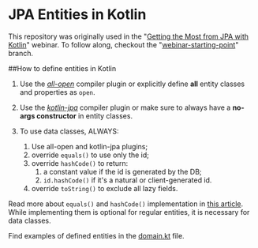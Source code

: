# JPA Entities in Kotlin
This repository was originally used in the "[Getting the Most from JPA with Kotlin](https://www.youtube.com/watch?v=a_6V8xwiv04)" webinar.
To follow along, checkout the "[webinar-starting-point](https://github.com/jpa-buddy/kotlin-entities/tree/webinar-starting-point)" branch.

##How to define entities in Kotlin
1. Use the [*all-open*](https://kotlinlang.org/docs/all-open-plugin.html) compiler plugin or
   explicitly define **all** entity classes and properties as `open`.
    
2. Use the [*kotlin-jpa*](https://kotlinlang.org/docs/no-arg-plugin.html#jpa-support) compiler plugin or
   make sure to always have a **no-args constructor** in entity classes.
   
3. To use data classes, ALWAYS:
   1. Use all-open and kotlin-jpa plugins;
   1. override `equals()` to use only the id;
   2. override `hashCode()` to return:
      1. a constant value if the id is generated by the DB;
      2. `id.hashCode()` if it's a natural or client-generated id.
   3. override `toString()` to exclude all lazy fields.

Read more about `equals()` and `hashCode()` implementation in [this article](https://thorben-janssen.com/ultimate-guide-to-implementing-equals-and-hashcode-with-hibernate/). While implementing them is optional for regular entities, it is necessary for data classes.

Find examples of defined entities in the [domain.kt](src/main/kotlin/com/jpabuddy/kotlinentities/domain.kt) file.
